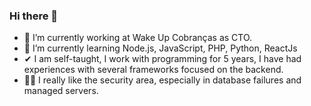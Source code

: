 ### Hi there 👋

- 🔭 I’m currently working at Wake Up Cobranças as CTO.
- 🌱 I’m currently learning Node.js, JavaScript, PHP, Python, ReactJs
- ✔ I am self-taught, I work with programming for 5 years, I have had experiences with several frameworks focused on the backend.
- 🐱‍👤 I really like the security area, especially in database failures and managed servers.
